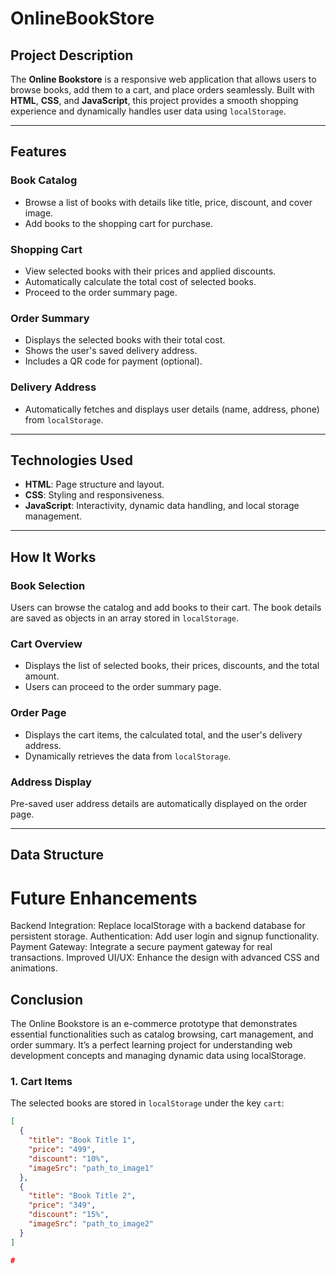 # OnlineBookStore


## Project Description
The **Online Bookstore** is a responsive web application that allows users to browse books, add them to a cart, and place orders seamlessly. Built with **HTML**, **CSS**, and **JavaScript**, this project provides a smooth shopping experience and dynamically handles user data using `localStorage`.

---

## Features
### Book Catalog
- Browse a list of books with details like title, price, discount, and cover image.
- Add books to the shopping cart for purchase.

### Shopping Cart
- View selected books with their prices and applied discounts.
- Automatically calculate the total cost of selected books.
- Proceed to the order summary page.

### Order Summary
- Displays the selected books with their total cost.
- Shows the user's saved delivery address.
- Includes a QR code for payment (optional).

### Delivery Address
- Automatically fetches and displays user details (name, address, phone) from `localStorage`.

---

## Technologies Used
- **HTML**: Page structure and layout.
- **CSS**: Styling and responsiveness.
- **JavaScript**: Interactivity, dynamic data handling, and local storage management.

---

## How It Works
### Book Selection
Users can browse the catalog and add books to their cart. The book details are saved as objects in an array stored in `localStorage`.

### Cart Overview
- Displays the list of selected books, their prices, discounts, and the total amount.
- Users can proceed to the order summary page.

### Order Page
- Displays the cart items, the calculated total, and the user's delivery address.
- Dynamically retrieves the data from `localStorage`.

### Address Display
Pre-saved user address details are automatically displayed on the order page.

---




## Data Structure





# Future Enhancements
Backend Integration: Replace localStorage with a backend database for persistent storage.
Authentication: Add user login and signup functionality.
Payment Gateway: Integrate a secure payment gateway for real transactions.
Improved UI/UX: Enhance the design with advanced CSS and animations.


## Conclusion

The Online Bookstore is an e-commerce prototype that demonstrates essential functionalities such as catalog browsing, cart management, and order summary. It’s a perfect learning project for understanding web development concepts and managing dynamic data using localStorage.




### 1. **Cart Items**
The selected books are stored in `localStorage` under the key `cart`:
```json
[
  {
    "title": "Book Title 1",
    "price": "499",
    "discount": "10%",
    "imageSrc": "path_to_image1"
  },
  {
    "title": "Book Title 2",
    "price": "349",
    "discount": "15%",
    "imageSrc": "path_to_image2"
  }
]

# 


